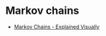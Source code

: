 Markov chains
=============

* [Markov Chains - Explained Visually](https://setosa.io/ev/markov-chains/)